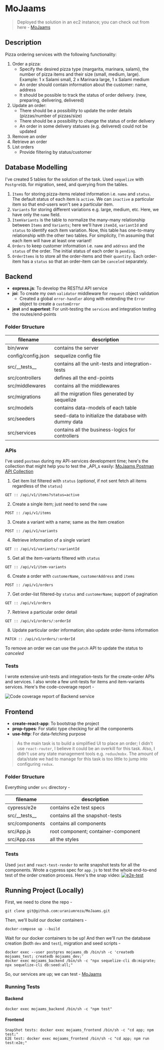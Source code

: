 # MoJaams

> Deployed the solution in an ec2 instance; you can check out from here - [MoJaams](http://18.189.116.96)

## Description

Pizza ordering services with the following functionality:

1. Order a pizza:
   - Specify the desired pizza type (margarita, marinara, salami), the number of pizza items and their size (small, medium, large).
     Example: 1 x Salami small, 2 x Marinara large, 1 x Salami medium
   - An order should contain information about the customer: name, address
   - It should be possible to track the status of order delivery. (new, preparing, delivering, delivered)
2. Update an order:
   - There should be a possibility to update the order details (pizzas/number of pizzas/size)
   - There should be a possibility to change the status of order delivery
   - An order in some delivery statuses (e.g. delivered) could not be updated
3. Remove an order
4. Retrieve an order
5. List orders
   - Provide filtering by status/customer

## Database Modelling

I've created 5 tables for the solution of the task. Used `sequelize` with `PostgreSQL` for migration, seed, and querying from the tables.

1. `Items` for storing pizza-items related information i.e. `name` and `status`. The default status of each item is `active`. We can `inactive` a particular item so that end-users won't see a particular item.
2. `Variants` for storing different variations e.g. large, medium, etc. Here, we have only the `name` field.
3. `ItemVariants` is the table to normalize the many-many relationship between `Items` and `Variants`; here we'll have `itemId`, `variantId` and `status` to identify each item variation. Now, this table has one-to-many relationship with the other two tables. For simplicity, I'm assuming that each item will have at least one variant!
4. `Orders` to keep customer information i.e. `name` and `address` and the `status` of the order. The initial status of each order is `pending`.
5. `OrderItems` is to store all the order-items and their `quantity`. Each order-item has a `status` so that an order-item
   can be `canceled` separately.

## Backend

- **express.js**: To develop the RESTful API service
- **joi**: To create my own `validator` middleware for `request` object validation
   - Created a global `error-handler` along with extending the `Error` object to create a `customError`
- **jest** and **supertest**: For unit-testing the `services` and integration testing the routes/end-points

### Folder Structure

| filename           | description                                          |
| ------------------ | ---------------------------------------------------- |
| bin/www            | contains the server                                  |
| config/config.json | sequelize config file                                |
| src/\_\_tests\_\_  | contains all the unit-tests and integration-tests    |
| src/controllers    | defines all the end-points                           |
| src/middlewares    | contains all the middlewares                         |
| src/migrations     | all the migration files generated by sequelize       |
| src/models         | contains data-models of each table                   |
| src/seeders        | seed-data to initialize the database with dummy data |
| src/services       | contains all the business-logics for controllers     |

### APIs

I've used `postman` during my API-services development time; here's the collection that might help you to test the _API_s easily: [MoJaams Postman API Collection](https://www.getpostman.com/collections/01660fdeebd64ebabf18)

1. Get item list filtered with `status` (_optional_, if not sent fetch all items regardless of the `status`)

```
GET :: /api/v1/items?status=active
```

2. Create a single item; just need to send the `name`

```
POST :: /api/v1/items
```

3. Create a variant with a name; same as the item creation

```
POST :: /api/v1/variants
```

4. Retrieve information of a single variant

```
GET :: /api/v1/variants/:variantId
```

5. Get all the item-variants filtered with `status`

```
GET :: /api/v1/item-variants
```

6. Create a order with `customerName`, `customerAddress` and `items`

```
POST :: /api/v1/orders
```

7. Get order-list filtered-by `status` and `customerName`; support of pagination

```
GET :: /api/v1/orders
```

7. Retrieve a particular order detail

```
GET :: /api/v1/orders/:orderId
```

8. Update particular order information; also update order-items information

```
PATCH :: /api/v1/orders/:orderId
```

To remove an order we can use the `patch` API to update the status to _canceled_

### Tests

I wrote extensive unit-tests and integration-tests for the create-order APIs and services. I also wrote a few unit-tests for items and item-variants services. Here's the code-coverage report -

![Code coverage report of Backend service](https://i.imgur.com/7hp5HaF.png)

## Frontend

- **create-react-app**: To bootstrap the project
- **prop-types**: For static type checking for all the components
- **use-http**: For data-fetching purpose

> As the main task is to build a simplified UI to place an order; I didn't use `react-router`, I believe it could be an overkill for this task. Also, I didn't use any state management tools e.g. `redux`/`mobx`. The amount of data/state we had to manage for this task is too little to jump into configuring `redux`.

### Folder Structure

Everything under `src` directory -

| filename          | description                         |
| ----------------- | ----------------------------------- |
| cypress/e2e       | contains e2e test specs             |
| src/\_\_tests\_\_ | contains all the snapshot-tests     |
| src/components    | contains all components             |
| src/App.js        | root component; container-component |
| src/App.css       | all the styles                      |

### Tests
Used `jest` and `react-test-render` to write snapshot tests for all the components. Wrote a cypress spec for `app.js` to test the whole end-to-end test of the order creation process. Here's the snap video: [![e2e-test](https://i.imgur.com/hRyEtGj.png)](https://i.imgur.com/KCG4N9I.mp4)


## Running Project (Locally)

First, we need to clone the repo -

```
git clone git@github.com:uraniumreza/MoJaams.git
```

Then, we'll build our docker containers -

```
docker-compose up --build
```

Wait for our docker containers to be up! And then we'll run the database creation (both `dev` and `test`), migration and seed scripts -

```
docker exec --user postgres mojaams_db /bin/sh -c 'createdb mojaams_test; createdb mojaams_dev;'
docker exec mojaams_backend /bin/sh -c "npx sequelize-cli db:migrate; npx sequelize-cli db:seed:all;"
```

So, our services are up; we can test - [MoJaams](http://localhost)

### Running Tests

#### Backend

```
docker exec mojaams_backend /bin/sh -c "npm test"
```

#### Frontend

```
SnapShot tests: docker exec mojaams_frontend /bin/sh -c "cd app; npm test;"
E2E test: docker exec mojaams_frontend /bin/sh -c "cd app; npm run test:e2e;"
```
